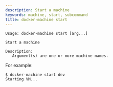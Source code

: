 ```yaml
---
description: Start a machine
keywords: machine, start, subcommand
title: docker-machine start
---
```


```none
Usage: docker-machine start [arg...]

Start a machine

Description:
   Argument(s) are one or more machine names.
```


For example:

```none
$ docker-machine start dev
Starting VM...
```